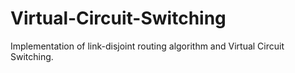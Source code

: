 # Virtual-Circuit-Switching
Implementation of link-disjoint routing algorithm and Virtual Circuit Switching.
